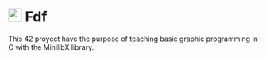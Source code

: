 # <img width="27" heigth="27" src="https://raw.githubusercontent.com/kube/vscode-42header/master/42.png"> Fdf
This 42 proyect have the purpose of teaching basic graphic programming in C with the MinilibX library.

